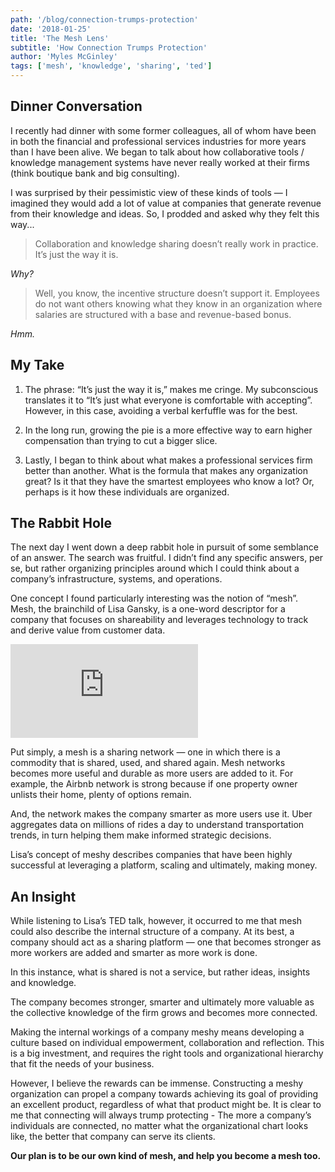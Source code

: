 ```yaml
---
path: '/blog/connection-trumps-protection'
date: '2018-01-25'
title: 'The Mesh Lens'
subtitle: 'How Connection Trumps Protection'
author: 'Myles McGinley'
tags: ['mesh', 'knowledge', 'sharing', 'ted']
---
```


## Dinner Conversation

I recently had dinner with some former colleagues, all of whom have been in both the financial and professional services industries for more years than I have been alive. We began to talk about how collaborative tools / knowledge management systems have never really worked at their firms (think boutique bank and big consulting).

I was surprised by their pessimistic view of these kinds of tools — I imagined they would add a lot of value at companies that generate revenue from their knowledge and ideas.
So, I prodded and asked why they felt this way...

> Collaboration and knowledge sharing doesn’t really work in practice. It’s just the way it is.

*Why?*

> Well, you know, the incentive structure doesn’t support it. Employees do not want others knowing what they know in an organization where salaries are structured with a base and revenue-based bonus.

*Hmm.*

## My Take

1. The phrase: “It’s just the way it is,” makes me cringe. My subconscious translates it to “It’s just what everyone is comfortable with accepting”. However, in this case, avoiding a verbal kerfuffle was for the best.

2. In the long run, growing the pie is a more effective way to earn higher compensation than trying to cut a bigger slice.

3. Lastly, I began to think about what makes a professional services firm better than another. What is the formula that makes any organization great? Is it that they have the smartest employees who know a lot? Or, perhaps is it how these individuals are organized.

## The Rabbit Hole

The next day I went down a deep rabbit hole in pursuit of some semblance of an answer. The search was fruitful. I didn’t find any specific answers, per se, but rather organizing principles around which I could think about a company’s infrastructure, systems, and operations.

One concept I found particularly interesting was the notion of “mesh”. Mesh, the brainchild of Lisa Gansky, is a one-word descriptor for a company that focuses on shareability and leverages technology to track and derive value from customer data.

<div class='aspect-ratio aspect-ratio--16x9'>
  <iframe class='aspect-ratio--object' src="https://www.youtube.com/embed/IHBGLHgIWJM?rel=0&amp;showinfo=0" frameborder="0" allow="autoplay; encrypted-media" allowFullScreen></iframe>
</div>

Put simply, a mesh is a sharing network — one in which there is a commodity that is shared, used, and shared again. Mesh networks becomes more useful and durable as more users are added to it. For example, the Airbnb network is strong because if one property owner unlists their home, plenty of options remain.

And, the network makes the company smarter as more users use it. Uber aggregates data on millions of rides a day to understand transportation trends, in turn helping them make informed strategic decisions.

Lisa’s concept of meshy describes companies that have been highly successful at leveraging a platform, scaling and ultimately, making money.

## An Insight

While listening to Lisa’s TED talk, however, it occurred to me that mesh could also describe the internal structure of a company. At its best, a company should act as a sharing platform — one that becomes stronger as more workers are added and smarter as more work is done.

In this instance, what is shared is not a service, but rather ideas, insights and knowledge.

The company becomes stronger, smarter and ultimately more valuable as the collective knowledge of the firm grows and becomes more connected.

Making the internal workings of a company meshy means developing a culture based on individual empowerment, collaboration and reflection. This is a big investment, and requires the right tools and organizational hierarchy that fit the needs of your business.

However, I believe the rewards can be immense. Constructing a meshy organization can propel a company towards achieving its goal of providing an excellent product, regardless of what that product might be. It is clear to me that connecting will always trump protecting - The more a company’s individuals are connected, no matter what the organizational chart looks like, the better that company can serve its clients.

**Our plan is to be our own kind of mesh, and help you become a mesh too.**
